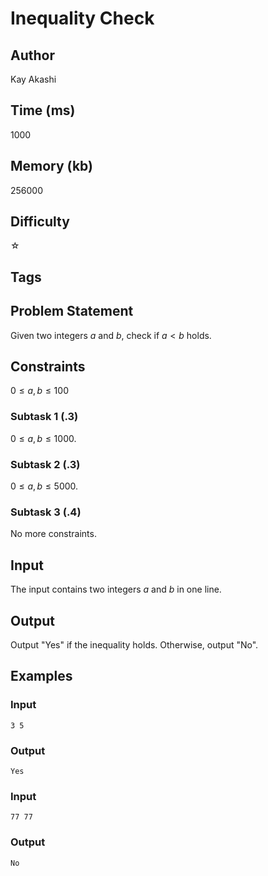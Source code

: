 # Inequality Check

## Author 
Kay Akashi

## Time (ms)
1000

## Memory (kb)

256000

## Difficulty 

☆

## Tags

## Problem Statement 

Given two integers $a$ and $b$, check if $a < b$ holds.

## Constraints

$0 \leq a, b \leq 100$


### Subtask 1 (.3)

$0 \leq a, b \leq 1000$.

### Subtask 2 (.3)

$0 \leq a, b \leq 5000$.

### Subtask 3 (.4)

No more constraints.

## Input

The input contains two integers $a$ and $b$ in one line.

## Output

Output "Yes" if the inequality holds. Otherwise, output "No".

## Examples

### Input

```
3 5
```

### Output

```
Yes
```

### Input

```
77 77
```

### Output

```
No
```
